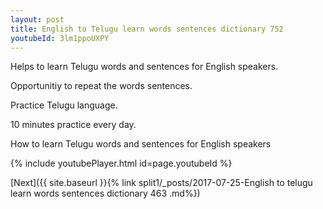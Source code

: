 ```yaml
---
layout: post
title: English to Telugu learn words sentences dictionary 752 
youtubeId: 3lm1ppoUXPY
---
```

 
 
Helps to learn Telugu words and sentences for English speakers.

Opportunitiy to repeat the words sentences. 

Practice Telugu language. 
 
10 minutes practice every day. 
 
How to learn Telugu words and sentences for English speakers 
 
{% include youtubePlayer.html id=page.youtubeId %}
 
 
[Next]({{ site.baseurl }}{% link  split1/_posts/2017-07-25-English to telugu learn words sentences dictionary 463 .md%})
 
